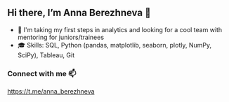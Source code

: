 ## Hi there, I’m Anna Berezhneva 👋


- 👀 I'm taking my first steps in analytics and looking for a cool team with mentoring for juniors/trainees
- :mortar_board: Skills: SQL, Python (pandas, matplotlib, seaborn, plotly, NumPy, SciPy), Tableau, Git

### Connect with me 📫
https://t.me/anna_berezhneva

<!---
bas1101/bas1101 is a ✨ special ✨ repository because its `README.md` (this file) appears on your GitHub profile.
You can click the Preview link to take a look at your changes.
--->
